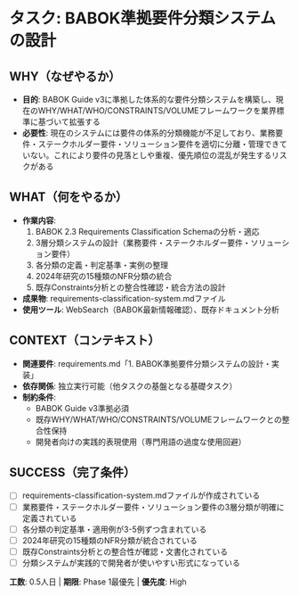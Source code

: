 # タスク: BABOK準拠要件分類システムの設計

## WHY（なぜやるか）
- **目的**: BABOK Guide v3に準拠した体系的な要件分類システムを構築し、現在のWHY/WHAT/WHO/CONSTRAINTS/VOLUMEフレームワークを業界標準に基づいて拡張する
- **必要性**: 現在のシステムには要件の体系的分類機能が不足しており、業務要件・ステークホルダー要件・ソリューション要件を適切に分離・管理できていない。これにより要件の見落としや重複、優先順位の混乱が発生するリスクがある

## WHAT（何をやるか）
- **作業内容**: 
  1. BABOK 2.3 Requirements Classification Schemaの分析・適応
  2. 3層分類システムの設計（業務要件・ステークホルダー要件・ソリューション要件）
  3. 各分類の定義・判定基準・実例の整理
  4. 2024年研究の15種類のNFR分類の統合
  5. 既存Constraints分析との整合性確認・統合方法の設計
- **成果物**: requirements-classification-system.mdファイル
- **使用ツール**: WebSearch（BABOK最新情報確認）、既存ドキュメント分析

## CONTEXT（コンテキスト）
- **関連要件**: requirements.md「1. BABOK準拠要件分類システムの設計・実装」
- **依存関係**: 独立実行可能（他タスクの基盤となる基礎タスク）
- **制約条件**: 
  - BABOK Guide v3準拠必須
  - 既存WHY/WHAT/WHO/CONSTRAINTS/VOLUMEフレームワークとの整合性保持
  - 開発者向けの実践的表現使用（専門用語の過度な使用回避）

## SUCCESS（完了条件）
- [ ] requirements-classification-system.mdファイルが作成されている
- [ ] 業務要件・ステークホルダー要件・ソリューション要件の3層分類が明確に定義されている
- [ ] 各分類の判定基準・適用例が3-5例ずつ含まれている
- [ ] 2024年研究の15種類のNFR分類が統合されている
- [ ] 既存Constraints分析との整合性が確認・文書化されている
- [ ] 分類システムが実践的で開発者が使いやすい形式になっている

**工数**: 0.5人日 | **期限**: Phase 1最優先 | **優先度**: High